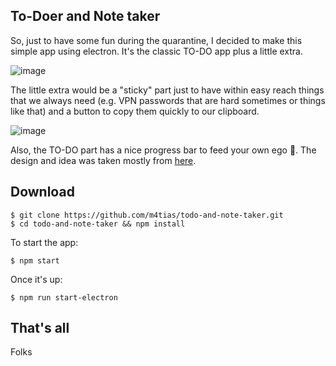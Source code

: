 ## To-Doer and Note taker

So, just to have some fun during the quarantine, I decided to make this simple app using electron. It's the classic TO-DO app plus a little extra.

![image](https://user-images.githubusercontent.com/24543730/82849168-081faf80-9ecd-11ea-9a20-7b2f3fc5bd48.png)

The little extra would be a "sticky" part just to have within easy reach things that we always need (e.g. VPN passwords that are hard sometimes or things like that) and a button to copy them quickly to our clipboard.

![image](https://user-images.githubusercontent.com/24543730/82849213-3d2c0200-9ecd-11ea-824b-5e6f450c6106.png)

Also, the TO-DO part has a nice progress bar to feed your own ego 🤪.
The design and idea was taken mostly from [here](https://github.com/cassidoo/todometer).

## Download

```
$ git clone https://github.com/m4tias/todo-and-note-taker.git
$ cd todo-and-note-taker && npm install
```

To start the app:
```
$ npm start
```
Once it's up:
```
$ npm run start-electron
```

## That's all

Folks
